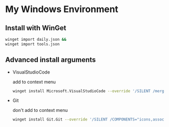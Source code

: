 # My Windows Environment

## Install with WinGet

```bash
winget import daily.json &&
winget import tools.json
```

## Advanced install arguments

- VisualStudioCode

  add to context menu
  
  ```bash
  winget install Microsoft.VisualStudioCode --override '/SILENT /mergetasks="!runcode,addcontextmenufiles,addcontextmenufolders"'
  ```
  
- Git

  don't add to context menu
  
  ```bash
  winget install Git.Git --override '/SILENT /COMPONENTS="icons,assoc"'
  ```
